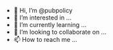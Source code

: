 - 👋 Hi, I’m @pubpolicy
- 👀 I’m interested in ...
- 🌱 I’m currently learning ...
- 💞️ I’m looking to collaborate on ...
- 📫 How to reach me ...

<!---
pubpolicy/pubpolicy is a ✨ special ✨ repository because its `README.md` (this file) appears on your GitHub profile.
You can click the Preview link to take a look at your changes.
--->

